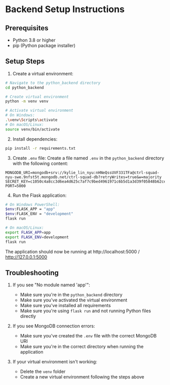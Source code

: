 # Backend Setup Instructions

## Prerequisites
- Python 3.8 or higher
- pip (Python package installer)

## Setup Steps

1. Create a virtual environment:
```bash
# Navigate to the python_backend directory
cd python_backend

# Create virtual environment
python -m venv venv

# Activate virtual environment
# On Windows:
.\venv\Scripts\activate
# On macOS/Linux:
source venv/bin/activate
```

2. Install dependencies:
```bash
pip install -r requirements.txt
```

3. Create `.env` file:
Create a file named `.env` in the `python_backend` directory with the following content:
```
MONGODB_URI=mongodb+srv://kylie_lin_nyu:nHNeQssUVF331TFa@ctrl-squad-nyu-swe.9nfst5t.mongodb.net/ctrl-squad-db?retryWrites=true&w=majority
SECRET_KEY=c1050c4a8cc3d6ea4d625c7af7c9bed4961971c6b5d1a3d39f05848b62ce7922
PORT=5000
```

4. Run the Flask application:
```bash
# On Windows PowerShell:
$env:FLASK_APP = "app"
$env:FLASK_ENV = "development"
flask run

# On macOS/Linux:
export FLASK_APP=app
export FLASK_ENV=development
flask run
```

The application should now be running at http://localhost:5000 / http://127.0.0.1:5000

## Troubleshooting

1. If you see "No module named 'app'":
   - Make sure you're in the `python_backend` directory
   - Make sure you've activated the virtual environment
   - Make sure you've installed all requirements
   - Make sure you're using `flask run` and not running Python files directly

2. If you see MongoDB connection errors:
   - Make sure you've created the `.env` file with the correct MongoDB URI
   - Make sure you're in the correct directory when running the application

3. If your virtual environment isn't working:
   - Delete the `venv` folder
   - Create a new virtual environment following the steps above